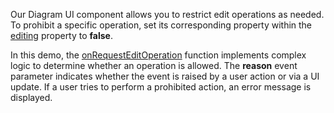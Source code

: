 Our Diagram UI component allows you to restrict edit operations as needed. To prohibit a specific operation, set its corresponding property within the [editing](/Documentation/ApiReference/UI_Components/dxDiagram/Configuration/editing/) property to **false**.

In this demo, the [onRequestEditOperation](/Documentation/ApiReference/UI_Components/dxDiagram/Configuration/#onRequestEditOperation) function implements complex logic to determine whether an operation is allowed. The **reason** event parameter indicates whether the event is raised by a user action or via a UI update. If a user tries to perform a prohibited action, an error message is displayed.
